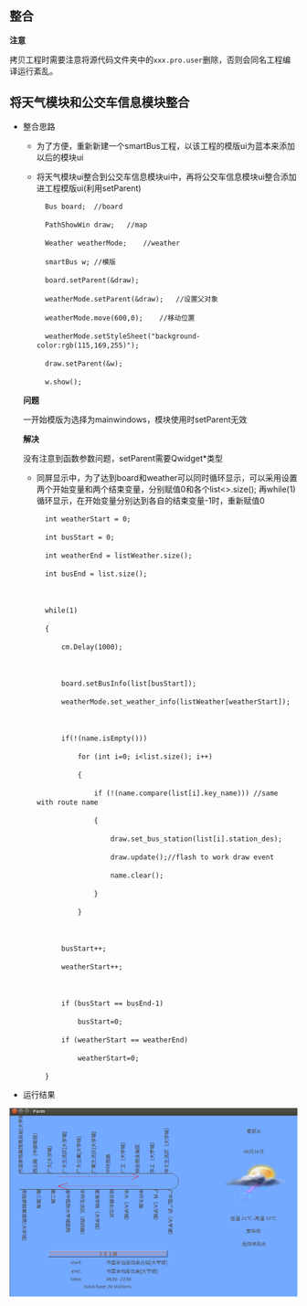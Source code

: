 ## 整合

**注意**

拷贝工程时需要注意将源代码文件夹中的`xxx.pro.user`删除，否则会同名工程编译运行紊乱。



## 将天气模块和公交车信息模块整合

- 整合思路

	- 为了方便，重新新建一个smartBus工程，以该工程的模版ui为蓝本来添加以后的模块ui

	- 将天气模块ui整合到公交车信息模块ui中，再将公交车信息模块ui整合添加进工程模版ui(利用setParent)

			Bus board;  //board

            PathShowWin draw;   //map

            Weather weatherMode;	//weather

            smartBus w;	//模版

            board.setParent(&draw);

            weatherMode.setParent(&draw);	//设置父对象

            weatherMode.move(600,0);	//移动位置

            weatherMode.setStyleSheet("background-color:rgb(115,169,255)");

            draw.setParent(&w);

            w.show();



    **问题**

    一开始模版为选择为mainwindows，模块使用时setParent无效

    **解决**

    没有注意到函数参数问题，setParent需要Qwidget*类型



	- 同屏显示中，为了达到board和weather可以同时循环显示，可以采用设置两个开始变量和两个结束变量，分别赋值0和各个list<>.size(); 再while(1)循环显示，在开始变量分别达到各自的结束变量-1时，重新赋值0

			int weatherStart = 0;

            int busStart = 0;

            int weatherEnd = listWeather.size();

            int busEnd = list.size();



            while(1)

            {

                cm.Delay(1000);



                board.setBusInfo(list[busStart]);

                weatherMode.set_weather_info(listWeather[weatherStart]);



                if(!(name.isEmpty()))

                    for (int i=0; i<list.size(); i++)

                    {

                        if (!(name.compare(list[i].key_name))) //same with route name

                        {

                            draw.set_bus_station(list[i].station_des);

                            draw.update();//flash to work draw event

                            name.clear();

                        }

                    }



                busStart++;

                weatherStart++;



                if (busStart == busEnd-1)

                    busStart=0;

                if (weatherStart == weatherEnd)

                    weatherStart=0;

            }

- 运行结果

![run_picture](./picture/day5/run.PNG)
